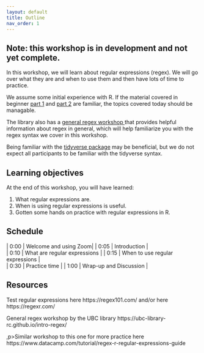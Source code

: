 ```yaml
---
layout: default
title: Outline
nav_order: 1
---
```


## Note: this workshop is in development and not yet complete.

In this workshop, we will learn about regular expressions (regex). We will go over what they are and when to use them and then have lots of time to practice.

We assume some initial experience with R. If the material covered in beginner <a href="https://ubc-library-rc.github.io/Beginner_R_Part1/" target="_blank">part 1</a> and <a href="https://ubc-library-rc.github.io/Beginner_R_Part2/" target="_blank">part 2</a> are familiar, the topics covered today should be managable. 

The library also has a <a href="https://ubc-library-rc.github.io/intro-regex/" target="_blank"> general regex workshop </a> that provides helpful information about regex in general, which will help familiarize you with the regex syntax we cover in this workshop. 

Being familiar with the <a href="https://ubc-library-rc.github.io/intro_to_tidyverse/" target="_blank">tidyverse package</a> may be beneficial, but we do not expect all participants to be familiar with the tidyverse syntax. 

## Learning objectives

At the end of this workshop, you will have learned:
1. What regular expressions are.
2. When is using regular expressions is useful.
3. Gotten some hands on practice with regular expressions in R.

## Schedule

| 0:00 | Welcome and using Zoom|
| 0:05 | Introduction |  
| 0:10 | What are regular expressions |
| 0:15 | When to use regular expressions |   
| 0:30 | Practice time |
| 1:00 | Wrap-up and Discussion |

## Resources
<p>Test regular expressions here https://regex101.com/ and/or here https://regexr.com/ </p>
<p>General regex workshop by the UBC library https://ubc-library-rc.github.io/intro-regex/ </p>
,p>Similar workshop to this one for more practice here https://www.datacamp.com/tutorial/regex-r-regular-expressions-guide</p>
